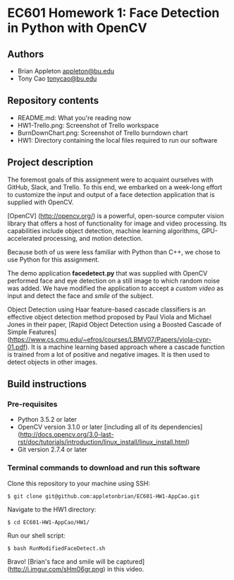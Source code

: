 # EC601 Homework 1: Face Detection in Python with OpenCV

## Authors
- Brian Appleton appleton@bu.edu
- Tony Cao tonycao@bu.edu

## Repository contents
- README.md: What you're reading now
- HW1-Trello.png: Screenshot of Trello workspace
- BurnDownChart.png: Screenshot of Trello burndown chart
- HW1: Directory containing the local files required to run our software

## Project description
The foremost goals of this assignment were to acquaint ourselves with GitHub, Slack, and Trello. To this end, we embarked on a week-long effort to customize the input and output of a face detection application that is supplied with OpenCV.

[OpenCV] (http://opencv.org/) is a powerful, open-source computer vision library that offers a host of functionality for image and video processing. Its capabilities include object detection, machine learning algorithms, GPU-accelerated processing, and motion detection.

Because both of us were less familiar with Python than C++, we chose to use Python for this assignment.

The demo application **facedetect.py** that was supplied with OpenCV performed face and eye detection on a still image to which random noise was added. We have modified the application to accept a *custom video* as input and detect the face and *smile* of the subject.

Object Detection using Haar feature-based cascade classifiers is an effective object detection method proposed by Paul Viola and Michael Jones in their paper, [Rapid Object Detection using a Boosted Cascade of Simple Features] (https://www.cs.cmu.edu/~efros/courses/LBMV07/Papers/viola-cvpr-01.pdf). It is a machine learning based approach where a cascade function is trained from a lot of positive and negative images. It is then used to detect objects in other images.

## Build instructions

### Pre-requisites
- Python 3.5.2 or later
- OpenCV version 3.1.0 or later [including all of its dependencies] (http://docs.opencv.org/3.0-last-rst/doc/tutorials/introduction/linux_install/linux_install.html)
- Git version 2.7.4 or later

### Terminal commands to download and run this software
Clone this repository to your machine using SSH:
```
$ git clone git@github.com:appletonbrian/EC601-HW1-AppCao.git
```
Navigate to the HW1 directory:
```
$ cd EC601-HW1-AppCao/HW1/
```
Run our shell script:
```
$ bash RunModifiedFaceDetect.sh
```
Bravo! [Brian's face and smile will be captured] (http://i.imgur.com/sHm06gr.png) in this video.


